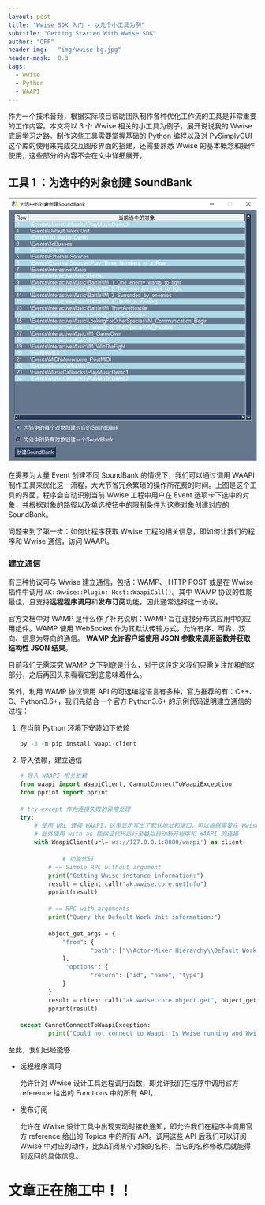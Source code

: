 ```yaml
---
layout: post
title: "Wwise SDK 入门 - 以几个小工具为例"
subtitle: "Getting Started With Wwise SDK"
author: "OFF"
header-img:   "img/wwise-bg.jpg"
header-mask:  0.3
tags:
  - Wwise
  - Python
  - WAAPI
---
```



作为一个技术音频，根据实际项目帮助团队制作各种优化工作流的工具是非常重要的工作内容。本文将以 3 个 Wwise 相关的小工具为例子，展开说说我的 Wwise 底层学习之路。制作这些工具需要掌握基础的 Python 编程以及对 PySimplyGUI 这个库的使用来完成交互图形界面的搭建，还需要熟悉 Wwise 的基本概念和操作使用，这些部分的内容不会在文中详细展开。

## 工具 1 ：为选中的对象创建 SoundBank

![](/img/Wwise-tool-create-soundbank.png)

在需要为大量 Event 创建不同 SoundBank 的情况下，我们可以通过调用 WAAPI 制作工具来优化这一流程，大大节省冗余繁琐的操作所花费的时间。上图是这个工具的界面，程序会自动识别当前 Wwise 工程中用户在 Event 选项卡下选中的对象，并根据对象的路径以及单选按钮中的限制条件为这些对象创建对应的 SoundBank。

问题来到了第一步：如何让程序获取 Wwise 工程的相关信息，即如何让我们的程序和 Wwise 通信，访问 WAAPI。

### 建立通信

有三种协议可与 Wwise 建立通信，包括：WAMP、 HTTP POST 或是在 Wwise 插件中调用 `AK::Wwise::Plugin::Host::WaapiCall()`。其中 WAMP 协议的性能最佳，且支持**远程程序调用**和**发布订阅**功能，因此通常选择这一协议。

官方文档中对 WAMP 是什么作了补充说明：WAMP 旨在连接分布式应用中的应用组件。WAMP 使用 WebSocket 作为其默认传输方式，允许有序、可靠、双向、信息为导向的通信。 **WAMP 允许客户端使用 JSON 参数来调用函数并获取结构性 JSON 结果**。

目前我们无需深究 WAMP 之下到底是什么，对于这段定义我们只需关注加粗的这部分，之后再回头来看看它到底意味着什么。

另外，利用 WAMP 协议调用 API 的可选编程语言有多种，官方推荐的有：C++、C、Python3.6+，我们先结合一个官方 Python3.6+ 的示例代码说明建立通信的过程：

1. 在当前 Python 环境下安装如下依赖

	```py
	py -3 -m pip install waapi-client
	```
	
2. 导入依赖，建立通信

	```py
	# 导入 WAAPI 相关依赖
	from waapi import WaapiClient, CannotConnectToWaapiException
	from pprint import pprint
	
	# try except 作为连接失败的异常处理
	try:
		# 使用 URL 连接 WAAPI，这里显示写出了默认地址和端口，可以根据需要在 Wwise 中自行修改端口
		# 此外使用 with as 能保证代码运行至最后自动断开程序和 WAAPI 的连接
		with WaapiClient(url='ws://127.0.0.1:8080/waapi') as client:
      		
	      		# 功能代码
			# == Simple RPC without argument	
			print("Getting Wwise instance information:")
			result = client.call("ak.wwise.core.getInfo")
			pprint(result)
			    
			# == RPC with arguments			
			print("Query the Default Work Unit information:")
			    
			object_get_args = {
			 	"from": {
			      		"path": ["\\Actor-Mixer Hierarchy\\Default Work Unit"]
				},
			     "options": {
			     		"return": ["id", "name", "type"]
			 	}
			}
			result = client.call("ak.wwise.core.object.get", object_get_args)
			pprint(result)
      		
	except CannotConnectToWaapiException:
    		print("Could not connect to Waapi: Is Wwise running and Wwise Authoring API enabled?")
	```

至此，我们已经能够

* 远程程序调用

	允许针对 Wwise 设计工具远程调用函数，即允许我们在程序中调用官方 reference 给出的 Functions 中的所有 API。

* 发布订阅

	允许在 Wwise 设计工具中出现变动时接收通知，即允许我们在程序中调用官方 reference 给出的 Topics 中的所有 API。调用这些 API 后我们可以订阅 Wwise 中对应的动作，比如订阅某个对象的名称，当它的名称修改后就能得到返回的具体信息。






# 文章正在施工中！！
